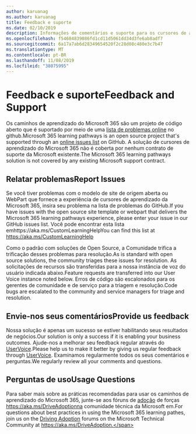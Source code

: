 ```yaml
---
author: karuanag
ms.author: karuanag
title: Feedback e suporte
ms.date: 02/10/2019
description: Informações de comentários e suporte para os cursores de aprendizagem do Microsoft 365
ms.openlocfilehash: f54684839086fd1cd11d5061dd34d3fe6ab8adf7
ms.sourcegitcommit: 6a17a7ab6d28349654520f2c28d08c480e3c7b47
ms.translationtype: MT
ms.contentlocale: pt-BR
ms.lasthandoff: 11/08/2019
ms.locfileid: "38075995"
---
```

# <a name="feedback-and-support"></a><span data-ttu-id="0bcf5-103">Feedback e suporte</span><span class="sxs-lookup"><span data-stu-id="0bcf5-103">Feedback and Support</span></span>

<span data-ttu-id="0bcf5-104">Os caminhos de aprendizado do Microsoft 365 são um projeto de código aberto que é suportado por meio de uma [lista de problemas online](https://aka.ms/CustomLearningHelp) no github.</span><span class="sxs-lookup"><span data-stu-id="0bcf5-104">Microsoft 365 learning pathways is an open source project that's supported through an [online issues list](https://aka.ms/CustomLearningHelp) on GitHub.</span></span> <span data-ttu-id="0bcf5-105">A solução de cursores de aprendizado do Microsoft 365 não é coberta por nenhum contrato de suporte da Microsoft existente.</span><span class="sxs-lookup"><span data-stu-id="0bcf5-105">The Microsoft 365 learning pathways solution is not covered by any existing Microsoft support contract.</span></span>  

## <a name="report-issues"></a><span data-ttu-id="0bcf5-106">Relatar problemas</span><span class="sxs-lookup"><span data-stu-id="0bcf5-106">Report Issues</span></span>

<span data-ttu-id="0bcf5-107">Se você tiver problemas com o modelo de site de origem aberta ou WebPart que fornece a experiência de cursores de aprendizado da Microsoft 365, insira seu problema na lista de problemas do GitHub.</span><span class="sxs-lookup"><span data-stu-id="0bcf5-107">If you have issues with the open source site template or webpart that delivers the Microsoft 365 learning pathways experience, please enter your issue in our GitHub issues list.</span></span>  <span data-ttu-id="0bcf5-108">Você pode encontrar esta lista emhttps://aka.ms/CustomLearningHelp</span><span class="sxs-lookup"><span data-stu-id="0bcf5-108">You can find this list at https://aka.ms/CustomLearningHelp</span></span>  

<span data-ttu-id="0bcf5-109">Como o padrão com soluções de Open Source, a Comunidade trifica a trificação desses problemas para resolução.</span><span class="sxs-lookup"><span data-stu-id="0bcf5-109">As is standard with open source solutions, the community triages these issues for resolution.</span></span> <span data-ttu-id="0bcf5-110">As solicitações de recursos são transferidas para a nossa instância de voz do usuário indicada abaixo.</span><span class="sxs-lookup"><span data-stu-id="0bcf5-110">Feature requests are transferred into our User Voice instance noted below.</span></span> <span data-ttu-id="0bcf5-111">Erros de código são escalonados para os gerentes de comunidade e de serviço para a triagem e resolução.</span><span class="sxs-lookup"><span data-stu-id="0bcf5-111">Code bugs are escalated to the community and service managers for triage and resolution.</span></span>  

## <a name="provide-us-feedback"></a><span data-ttu-id="0bcf5-112">Envie-nos seus comentários</span><span class="sxs-lookup"><span data-stu-id="0bcf5-112">Provide us feedback</span></span>

<span data-ttu-id="0bcf5-113">Nossa solução é apenas um sucesso se estiver habilitando seus resultados de negócios.</span><span class="sxs-lookup"><span data-stu-id="0bcf5-113">Our solution is only a success if it is enabling your business outcomes.</span></span>  <span data-ttu-id="0bcf5-114">Ajude-nos a melhorar seu feedback regular através do [UserVoice](https://go.microsoft.com/fwlink/?linkid=2109552).</span><span class="sxs-lookup"><span data-stu-id="0bcf5-114">Please help us to make it better by giving us regular feedback through  [UserVoice](https://go.microsoft.com/fwlink/?linkid=2109552).</span></span>  <span data-ttu-id="0bcf5-115">Examinamos regularmente todos os seus comentários e perguntas.</span><span class="sxs-lookup"><span data-stu-id="0bcf5-115">We regularly review all your comments and questions.</span></span> 

## <a name="usage-questions"></a><span data-ttu-id="0bcf5-116">Perguntas de uso</span><span class="sxs-lookup"><span data-stu-id="0bcf5-116">Usage Questions</span></span>

<span data-ttu-id="0bcf5-117">Para saber mais sobre as práticas recomendadas para usar os caminhos de aprendizado do Microsoft 365, junte-se aos fóruns de [adoção](https://aka.ms/DriveAdoption) de forças https://aka.ms/DriveAdoptionna comunidade técnica da Microsoft em.</span><span class="sxs-lookup"><span data-stu-id="0bcf5-117">For questions about best practices in using the Microsoft 365 learning pathes, join us on the [Driving Adoption](https://aka.ms/DriveAdoption) forums on the Microsoft Technical Community at https://aka.ms/DriveAdoption.</span></span> 

